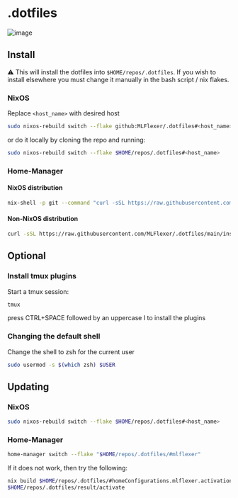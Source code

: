 # .dotfiles
![image](https://github.com/MLFlexer/.dotfiles/assets/75012728/fd9cf962-7231-42bd-827e-3b711603badd)


## Install
⚠️ This will install the dotfiles into `$HOME/repos/.dotfiles`. If you wish to install elsewhere you must change it manually in the bash script / nix flakes.

### NixOS
Replace `<host_name>` with desired host
```bash
sudo nixos-rebuild switch --flake github:MLFlexer/.dotfiles#<host_name>
```

or do it locally by cloning the repo and running:
```bash
sudo nixos-rebuild switch --flake $HOME/repos/.dotfiles#<host_name>
```

### Home-Manager
#### NixOS distribution
```bash
nix-shell -p git --command "curl -sSL https://raw.githubusercontent.com/MLFlexer/.dotfiles/main/nix_git_install.sh | bash"
```

#### Non-NixOS distribution
```bash
curl -sSL https://raw.githubusercontent.com/MLFlexer/.dotfiles/main/install.sh | bash
```

## Optional
### Install tmux plugins
Start a tmux session:
```bash
tmux
```
press CTRL+SPACE followed by an uppercase I to install the plugins

### Changing the default shell
Change the shell to zsh for the current user
```bash
sudo usermod -s $(which zsh) $USER
```

## Updating
### NixOS
```bash
sudo nixos-rebuild switch --flake $HOME/repos/.dotfiles#<host_name>
``` 
### Home-Manager
```bash
home-manager switch --flake "$HOME/repos/.dotfiles/#mlflexer"
```
If it does not work, then try the following:
```bash
nix build $HOME/repos/.dotfiles/#homeConfigurations.mlflexer.activationPackage
$HOME/repos/.dotfiles/result/activate
```
